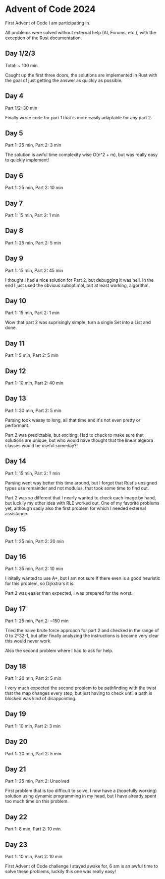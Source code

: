 # Advent of Code 2024

First Advent of Code I am participating in.

All problems were solved without external help (AI, Forums, etc.), with the exception of the Rust documentation.

## Day 1/2/3

Total: ~ 100 min

Caught up the first three doors, the solutions are implemented in Rust with the goal of just getting the answer as quickly as possible.

## Day 4

Part 1/2: 30 min

Finally wrote code for part 1 that is more easily adaptable for any part 2.

## Day 5

Part 1: 25 min, Part 2: 3 min

The solution is awful time complexity wise O(n^2 + m), but was really easy to quickly implement!

## Day 6

Part 1: 25 min, Part 2: 10 min

## Day 7

Part 1: 15 min, Part 2: 1 min

## Day 8

Part 1: 25 min, Part 2: 5 min

## Day 9

Part 1: 15 min, Part 2: 45 min

I thought I had a nice solution for Part 2, but debugging it was hell.
In the end I just used the obvious suboptimal, but at least working, algorithm.

## Day 10

Part 1: 15 min, Part 2: 1 min

Wow that part 2 was suprisingly simple, turn a single Set into a List and done.

## Day 11

Part 1: 5 min, Part 2: 5 min

## Day 12

Part 1: 10 min, Part 2: 40 min

## Day 13

Part 1: 30 min, Part 2: 5 min

Parsing took waaay to long, all that time and it's not even pretty or performant.

Part 2 was predictable, but exciting.
Had to check to make sure that solutions are unique, but who would have thought that the linear algebra classes would be useful someday?!

## Day 14

Part 1: 15 min, Part 2: ? min

Parsing went way better this time around, but I forgot that Rust's unsigned types use remainder and not modulus, that took some time to find out.

Part 2 was so different that I nearly wanted to check each image by hand, but luckily my other idea with RLE worked out.
One of my favorite problems yet, although sadly also the first problem for which I needed external assistance.

## Day 15

Part 1: 25 min, Part 2: 20 min

## Day 16

Part 1: 35 min, Part 2: 10 min

I initally wanted to use A*, but I am not sure if there even is a good heuristic for this problem, so Dijkstra's it is.

Part 2 was easier than expected, I was prepared for the worst.

## Day 17

Part 1: 25 min, Part 2: ~150 min

Tried the naive brute force approach for part 2 and checked in the range of 0 to 2^32-1, but after finally analyzing the instructions is became very clear this would never work.

Also the second problem where I had to ask for help.

## Day 18

Part 1: 20 min, Part 2: 5 min

I very much expected the second problem to be pathfinding with the twist that the map changes every step, but just having to check until a path is blocked was kind of disappointing.

## Day  19

Part 1: 10 min, Part 2: 3 min

## Day  20

Part 1: 20 min, Part 2: 5 min

## Day 21

Part 1: 25 min, Part 2: Unsolved

First problem that is too difficult to solve, I now have a (hopefully working) solution using dynamic programming in my head, but I have already spent too much time on this problem.

## Day 22

Part 1: 8 min, Part 2: 10 min

## Day 23

Part 1: 10 min, Part 2: 10 min

First Advent of Code challenge I stayed awake for, 6 am is an awful time to solve these problems, luckily this one was really easy!
